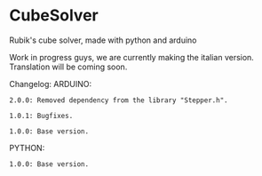 # CubeSolver
Rubik's cube solver, made with python and arduino


Work in progress guys, we are currently making the italian version. Translation will be coming soon.


Changelog:
  ARDUINO:
  
    2.0.0: Removed dependency from the library "Stepper.h".
    
    1.0.1: Bugfixes.
    
    1.0.0: Base version.
    
   PYTHON:
   
    1.0.0: Base version.
